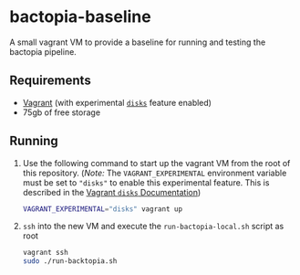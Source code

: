 # bactopia-baseline

A small vagrant VM to provide a baseline for running and testing the bactopia pipeline.

## Requirements

- [Vagrant](https://www.vagrantup.com/) (with experimental [`disks`](https://developer.hashicorp.com/vagrant/docs/disks/usage) feature enabled)
- 75gb of free storage

## Running

1. Use the following command to start up the vagrant VM from the root of this repository. (_Note:_ The `VAGRANT_EXPERIMENTAL` environment variable must be set to `"disks"` to enable this experimental feature. This is described in the [Vagrant `disks` Documentation](https://developer.hashicorp.com/vagrant/docs/disks/usage))

   ```sh
   VAGRANT_EXPERIMENTAL="disks" vagrant up
   ```

2. `ssh` into the new VM and execute the `run-bactopia-local.sh` script as root

   ```sh
   vagrant ssh
   sudo ./run-backtopia.sh
   ```
